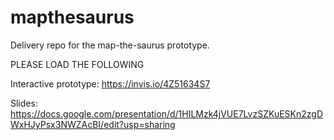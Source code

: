 # mapthesaurus
Delivery repo for the map-the-saurus prototype.

PLEASE LOAD THE FOLLOWING

Interactive prototype: https://invis.io/4Z51634S7

Slides:
https://docs.google.com/presentation/d/1HILMzk4jVUE7LvzSZKuESKn2zgDWxHJyPsx3NWZAcBI/edit?usp=sharing
